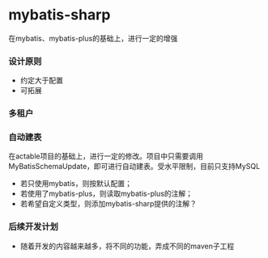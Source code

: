 # mybatis-sharp
在mybatis、mybatis-plus的基础上，进行一定的增强

### 设计原则
* 约定大于配置
* 可拓展

### 多租户

### 自动建表
在actable项目的基础上，进行一定的修改。项目中只需要调用MyBatisSchemaUpdate，即可进行自动建表。受水平限制，目前只支持MySQL  

* 若只使用mybatis，则按默认配置；
* 若使用了mybatis-plus，则读取mybatis-plus的注解；
* 若希望自定义类型，则添加mybatis-sharp提供的注解？

### 后续开发计划
* 随着开发的内容越来越多，将不同的功能，弄成不同的maven子工程